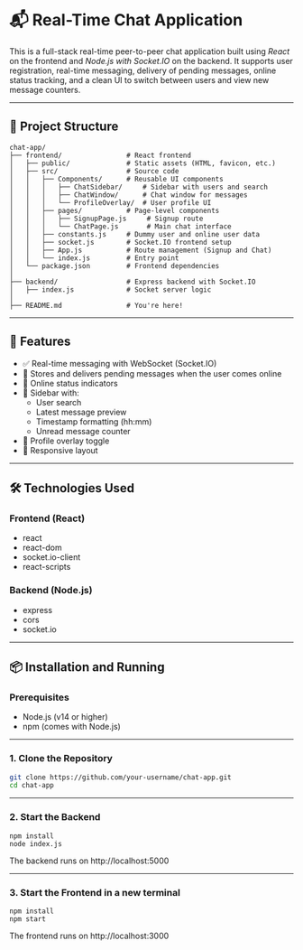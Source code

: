 # 📬 Real-Time Chat Application

This is a full-stack real-time peer-to-peer chat application built using *React* on the frontend and *Node.js with Socket.IO* on the backend. It supports user registration, real-time messaging, delivery of pending messages, online status tracking, and a clean UI to switch between users and view new message counters.

---

## 📁 Project Structure
```text
chat-app/
├── frontend/                # React frontend
│   ├── public/              # Static assets (HTML, favicon, etc.)
│   ├── src/                 # Source code
│   │   ├── Components/      # Reusable UI components
│   │   │   ├── ChatSidebar/     # Sidebar with users and search
│   │   │   ├── ChatWindow/      # Chat window for messages
│   │   │   └── ProfileOverlay/  # User profile UI
│   │   ├── pages/           # Page-level components
│   │   │   ├── SignupPage.js     # Signup route
│   │   │   └── ChatPage.js       # Main chat interface
│   │   ├── constants.js     # Dummy user and online user data
│   │   ├── socket.js        # Socket.IO frontend setup
│   │   ├── App.js           # Route management (Signup and Chat)
│   │   └── index.js         # Entry point
│   └── package.json         # Frontend dependencies
│
├── backend/                 # Express backend with Socket.IO
│   ├── index.js             # Socket server logic
│
├── README.md                # You're here!
```


---

## 🚀 Features

- ✅ Real-time messaging with WebSocket (Socket.IO)
- 🔁 Stores and delivers pending messages when the user comes online
- 👤 Online status indicators
- 🧠 Sidebar with:
  - User search
  - Latest message preview
  - Timestamp formatting (hh:mm)
  - Unread message counter
- 🧩 Profile overlay toggle
- 📲 Responsive layout

---

## 🛠️ Technologies Used

### Frontend (React)
- react
- react-dom
- socket.io-client
- react-scripts

### Backend (Node.js)
- express
- cors
- socket.io

---

## 📦 Installation and Running

### Prerequisites
- Node.js (v14 or higher)
- npm (comes with Node.js)

---

### 1. Clone the Repository

```bash
git clone https://github.com/your-username/chat-app.git
cd chat-app
```

---

### 2. Start the Backend

```cd server
npm install
node index.js
```

The backend runs on http://localhost:5000

---

### 3. Start the Frontend in a new terminal

```cd client
npm install
npm start
```

The frontend runs on http://localhost:3000